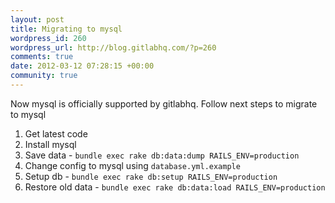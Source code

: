 ```yaml
--- 
layout: post
title: Migrating to mysql
wordpress_id: 260
wordpress_url: http://blog.gitlabhq.com/?p=260
comments: true
date: 2012-03-12 07:28:15 +00:00
community: true
---
```

Now mysql is officially supported by gitlabhq. 
Follow next steps to migrate to mysql

1. Get latest code
2. Install mysql
3. Save data - `bundle exec rake db:data:dump RAILS_ENV=production`
4. Change config to mysql using `database.yml.example`
5. Setup db - `bundle exec rake db:setup RAILS_ENV=production`
6. Restore old data - `bundle exec rake db:data:load RAILS_ENV=production`
